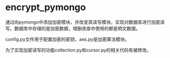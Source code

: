 # encrypt_pymongo
通过向pymongo中添加加密模块，并改变其读写模块，实现对数据库进行加密读写。数据库中存储的是加密数据，增删改查中使用的都是明文数据。

config.py文件用于配置加密的密钥，aes.py是加密算法模块。

为了实现加密读写的功能collection.py和cursor.py的相关代码有被修改。

